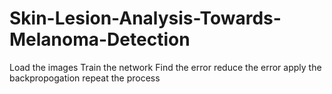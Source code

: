 # Skin-Lesion-Analysis-Towards-Melanoma-Detection
Load the images 
Train the network 
Find the error
reduce the error
apply the backpropogation 
repeat the process
